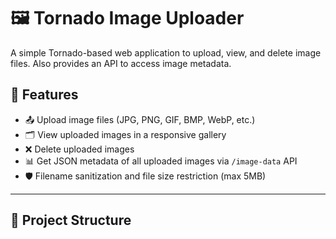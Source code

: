 # 🖼️ Tornado Image Uploader

A simple Tornado-based web application to upload, view, and delete image files. Also provides an API to access image metadata.

## 🚀 Features

- 📤 Upload image files (JPG, PNG, GIF, BMP, WebP, etc.)
- 🗂️ View uploaded images in a responsive gallery
- ❌ Delete uploaded images
- 📊 Get JSON metadata of all uploaded images via `/image-data` API
- 🛡️ Filename sanitization and file size restriction (max 5MB)

---

## 📁 Project Structure

